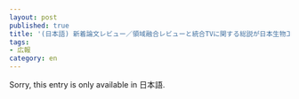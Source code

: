 ```yaml
---
layout: post
published: true
title: '(日本語) 新着論文レビュー／領域融合レビューと統合TVに関する総説が日本生物工学会誌に掲載されました'
tags:
- 広報
category: en
---
```

Sorry, this entry is only available in 日本語.